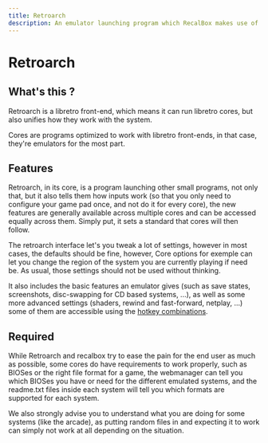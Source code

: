 ```yaml
---
title: Retroarch
description: An emulator launching program which RecalBox makes use of
---
```


# Retroarch

## What's this ?

Retroarch is a libretro front-end, which means it can run libretro cores, but also unifies how they work with the system.

Cores are programs optimized to work with libretro front-ends, in that case, they're emulators for the most part.

## Features

Retroarch, in its core, is a program launching other small programs, not only that, but it also tells them how inputs work \(so that you only need to configure your game pad once, and not do it for every core\), the new features are generally available across multiple cores and can be accessed equally across them. Simply put, it sets a standard that cores will then follow.

The retroarch interface let's you tweak a lot of settings, however in most cases, the defaults should be fine, however, Core options for exemple can let you change the region of the system you are currently playing if need be. As usual, those settings should not be used without thinking.

It also includes the basic features an emulator gives \(such as save states, screenshots, disc-swapping for CD based systems, ...\), as well as some more advanced settings \(shaders, rewind and fast-forward, netplay, ...\) some of them are accessible using the [hotkey combinations](../basic-manual/getting-started/#b-special-commands).

## Required

While Retroarch and recalbox try to ease the pain for the end user as much as possible, some cores do have requirements to work properly, such as BIOSes or the right file format for a game, the webmanager can tell you which BIOSes you have or need for the different emulated systems, and the readme.txt files inside each system will tell you which formats are supported for each system.

We also strongly advise you to understand what you are doing for some systems \(like the arcade\), as putting random files in and expecting it to work can simply not work at all depending on the situation.

